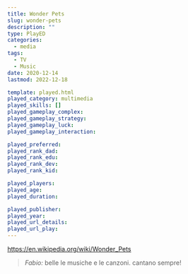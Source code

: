 ```yaml
---
title: Wonder Pets
slug: wonder-pets
description: ""
type: PlayED
categories:
  - media
tags:
  - TV
  - Music
date: 2020-12-14
lastmod: 2022-12-18

template: played.html
played_category: multimedia
played_skills: []
played_gameplay_complex: 
played_gameplay_strategy: 
played_gameplay_luck: 
played_gameplay_interaction: 

played_preferred:
played_rank_dad: 
played_rank_edu: 
played_rank_dev: 
played_rank_kid: 

played_players: 
played_age: 
played_duration: 

played_publisher: 
played_year: 
played_url_details: 
played_url_play: 
---
```


<https://en.wikipedia.org/wiki/Wonder_Pets>

> *Fabio:*
> belle le musiche e le canzoni. cantano sempre!


